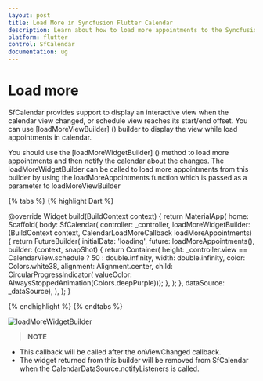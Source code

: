 ```yaml
---
layout: post 
title: Load More in Syncfusion Flutter Calendar
description: Learn about how to load more appointments to the Syncfusion Flutter Calendar.
platform: flutter
control: SfCalendar
documentation: ug
---
```


# Load more

SfCalendar provides support to display an interactive view when the calendar view changed, or schedule view reaches its start/end offset. You can use [loadMoreViewBuilder] () builder to display the view while load appointments in calendar.

You should use the [loadMoreWidgetBuilder] () method to load more appointments and then notify the calendar about the changes. The loadMoreWidgetBuilder can be called to load more appointments from this builder by using the loadMoreAppointments function which is passed as a parameter to loadMoreViewBuilder

{% tabs %}
{% highlight Dart %}

@override
Widget build(BuildContext context) {
    return MaterialApp(
      home: Scaffold(
        body: SfCalendar(
            controller: _controller,
            loadMoreWidgetBuilder:
                (BuildContext context, CalendarLoadMoreCallback loadMoreAppointments) {
              return FutureBuilder<String>(
                initialData: 'loading',
                future: loadMoreAppointments(),
                builder: (context, snapShot) {
                    return Container(
                        height: _controller.view == CalendarView.schedule ? 50 : double.infinity,
                        width: double.infinity,
                        color: Colors.white38,
                        alignment: Alignment.center,
                        child: CircularProgressIndicator(
                            valueColor:
                                AlwaysStoppedAnimation(Colors.deepPurple)));
                },
              );
            },
            dataSource: _dataSource),
      ),
    );
  }

{% endhighlight %}
{% endtabs %}

![loadMoreWidgetBuilder]()

>**NOTE**
* This callback will be called after the onViewChanged callback.
* The widget returned from this builder will be removed from SfCalendar when the CalendarDataSource.notifyListeners is called.
